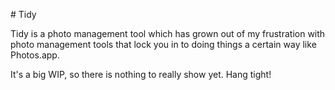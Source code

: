 # Tidy

Tidy is a photo management tool which has grown out of my frustration with
photo management tools that lock you in to doing things a certain way like Photos.app.

It's a big WIP, so there is nothing to really show yet. Hang tight!
